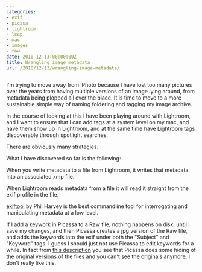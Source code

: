 ```yaml
---
categories:
- exif
- picasa
- lightroom
- leap
- mac
- images
- raw
date: 2010-12-13T00:00:00Z
title: Wrangling image metadata
url: /2010/12/13/wrangling-image-metadata/
---
```


I'm trying to move away from iPhoto because I have lost too many pictures over the years from having multiple versions of an image lying around, from metadata being plopped all over the place. It is time to move to a more sustainable simple way of naming foldering and tagging my image archive.

In the course of looking at this I have been playing around with Lightroom, and I want to ensure that I can add tags at a system level on my mac, and have them show up in Lightroom, and at the same time have Lightroom tags discoverable through spotlight searches.

There are obviously many strategies.

What I have discovered so far is the following:

When you write metadata to a file from Lightroom, it writes that metadata into an associated xmp file.

When Lightroom reads metadata from a file it will read it straight from the exif profile in the file.

[exiftool][et] by Phil Harvey is the best commandline tool for interrogating and manipulating metadata at a low level. 

If I add a keywork in Picassa to a Raw file, nothing happens on disk, until I save my changes, and then Picassa creates a jpg version of the Raw file, and adds the keywords into the exif under both the "Subject" and "Keyword" tags. I guess I should just not use Picassa to edit keywords for a while. In fact from [this description][nuts] you see that Picassa does some hiding of the original versions of the files and you can't see the originals anymore. I don't really like this. 


[et]: http://www.sno.phy.queensu.ca/~phil/exiftool/
[nuts]: http://groups.google.com/group/Picasa/web/original-photo-files
